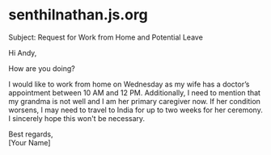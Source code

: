 # senthilnathan.js.org
Subject: Request for Work from Home and Potential Leave

Hi Andy,

How are you doing?

I would like to work from home on Wednesday as my wife has a doctor’s appointment between 10 AM and 12 PM. Additionally, I need to mention that my grandma is not well and I am her primary caregiver now. If her condition worsens, I may need to travel to India for up to two weeks for her ceremony. I sincerely hope this won't be necessary.

Best regards,  
[Your Name]
